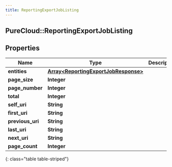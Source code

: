 ```yaml
---
title: ReportingExportJobListing
---
```

## PureCloud::ReportingExportJobListing

## Properties

|Name | Type | Description | Notes|
|------------ | ------------- | ------------- | -------------|
| **entities** | [**Array&lt;ReportingExportJobResponse&gt;**](ReportingExportJobResponse.html) |  | [optional] |
| **page_size** | **Integer** |  | [optional] |
| **page_number** | **Integer** |  | [optional] |
| **total** | **Integer** |  | [optional] |
| **self_uri** | **String** |  | [optional] |
| **first_uri** | **String** |  | [optional] |
| **previous_uri** | **String** |  | [optional] |
| **last_uri** | **String** |  | [optional] |
| **next_uri** | **String** |  | [optional] |
| **page_count** | **Integer** |  | [optional] |
{: class="table table-striped"}


